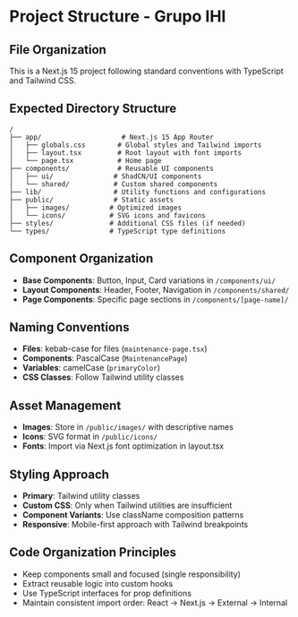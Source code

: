 # Project Structure - Grupo IHI

## File Organization
This is a Next.js 15 project following standard conventions with TypeScript and Tailwind CSS.

## Expected Directory Structure
```
/
├── app/                    # Next.js 15 App Router
│   ├── globals.css        # Global styles and Tailwind imports
│   ├── layout.tsx         # Root layout with font imports
│   └── page.tsx           # Home page
├── components/            # Reusable UI components
│   ├── ui/               # ShadCN/UI components
│   └── shared/           # Custom shared components
├── lib/                  # Utility functions and configurations
├── public/               # Static assets
│   ├── images/          # Optimized images
│   └── icons/           # SVG icons and favicons
├── styles/              # Additional CSS files (if needed)
└── types/               # TypeScript type definitions
```

## Component Organization
- **Base Components**: Button, Input, Card variations in `/components/ui/`
- **Layout Components**: Header, Footer, Navigation in `/components/shared/`
- **Page Components**: Specific page sections in `/components/[page-name]/`

## Naming Conventions
- **Files**: kebab-case for files (`maintenance-page.tsx`)
- **Components**: PascalCase (`MaintenancePage`)
- **Variables**: camelCase (`primaryColor`)
- **CSS Classes**: Follow Tailwind utility classes

## Asset Management
- **Images**: Store in `/public/images/` with descriptive names
- **Icons**: SVG format in `/public/icons/`
- **Fonts**: Import via Next.js font optimization in layout.tsx

## Styling Approach
- **Primary**: Tailwind utility classes
- **Custom CSS**: Only when Tailwind utilities are insufficient
- **Component Variants**: Use className composition patterns
- **Responsive**: Mobile-first approach with Tailwind breakpoints

## Code Organization Principles
- Keep components small and focused (single responsibility)
- Extract reusable logic into custom hooks
- Use TypeScript interfaces for prop definitions
- Maintain consistent import order: React → Next.js → External → Internal